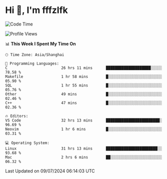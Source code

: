 # Hi 👋, I'm fffzlfk

<!--START_SECTION:waka-->
![Code Time](http://img.shields.io/badge/Code%20Time-750%20hrs%208%20mins-blue)

![Profile Views](http://img.shields.io/badge/Profile%20Views-0-blue)

📊 **This Week I Spent My Time On** 

```text
🕑︎ Time Zone: Asia/Shanghai

💬 Programming Languages: 
C                        26 hrs 11 mins      ████████████████████░░░░░   78.58 % 
Makefile                 1 hr 58 mins        █░░░░░░░░░░░░░░░░░░░░░░░░   05.90 % 
SQL                      1 hr 55 mins        █░░░░░░░░░░░░░░░░░░░░░░░░   05.76 % 
Other                    49 mins             █░░░░░░░░░░░░░░░░░░░░░░░░   02.46 % 
C++                      47 mins             █░░░░░░░░░░░░░░░░░░░░░░░░   02.36 % 

🔥 Editors: 
VS Code                  32 hrs 13 mins      ████████████████████████░   96.69 % 
Neovim                   1 hr 6 mins         █░░░░░░░░░░░░░░░░░░░░░░░░   03.31 % 

💻 Operating System: 
Linux                    31 hrs 13 mins      ███████████████████████░░   93.68 % 
Mac                      2 hrs 6 mins        ██░░░░░░░░░░░░░░░░░░░░░░░   06.32 % 
```


 Last Updated on 09/07/2024 06:14:03 UTC
<!--END_SECTION:waka-->
